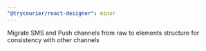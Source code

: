 ```yaml
---
"@trycourier/react-designer": minor
---
```


Migrate SMS and Push channels from raw to elements structure for consistency with other channels
